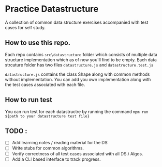 # Practice Datastructure
A collection of common data structure exercises accompanied with test cases for self study.  

## How to use this repo. 
Each repo contains `src\datastructure` folder which consists of multiple data structure implementation which as of now you'll find to be empty. 
Each data strcuture folder has two files `datastructure.js` and `datastructure.test.js`

`datastructure.js` contains the class Shape along with common methods without implementation. 
You can add you own implementation along with the test cases associated with each file. 
## How to run test
You can run test for each datastructre by running the command `npm run ${path to your datastructure test file}`
## TODO :
- [ ] Add learning notes / reading material for the DS
- [ ] Write stubs for common algorithms. 
- [ ] Verify correctness of all test cases associated with all DS / Algos. 
- [ ] Add a CLI based interface to track progress.